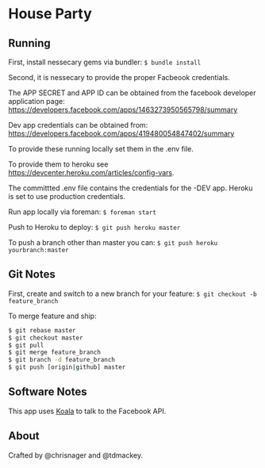 # House Party

## Running

First, install nessecary gems via bundler:
`$ bundle install`

Second, it is nessecary to provide the proper Facbeook credentials.

The APP SECRET and APP ID can be obtained from the facebook developer application page: https://developers.facebook.com/apps/1463273950565798/summary

Dev app credentials can be obtained from: https://developers.facebook.com/apps/419480054847402/summary

To provide these running locally set them in the .env file.

To provide them to heroku see https://devcenter.heroku.com/articles/config-vars.

The committted .env file contains the credentials for the -DEV app. Heroku is set to use production credentials.

Run app locally via foreman:
`$ foreman start`

Push to Heroku to deploy:
`$ git push heroku master`

To push a branch other than master you can:
`$ git push heroku yourbranch:master`

## Git Notes

First, create and switch to a new branch for your feature:
`$ git checkout -b feature_branch`

To merge feature and ship:
```bash
$ git rebase master
$ git checkout master
$ git pull
$ git merge feature_branch
$ git branch -d feature_branch
$ git push [origin|github] master
```

## Software Notes

This app uses [Koala](https://github.com/arsduo/koala) to talk to the Facebook API.


## About
Crafted by @chrisnager and @tdmackey.
